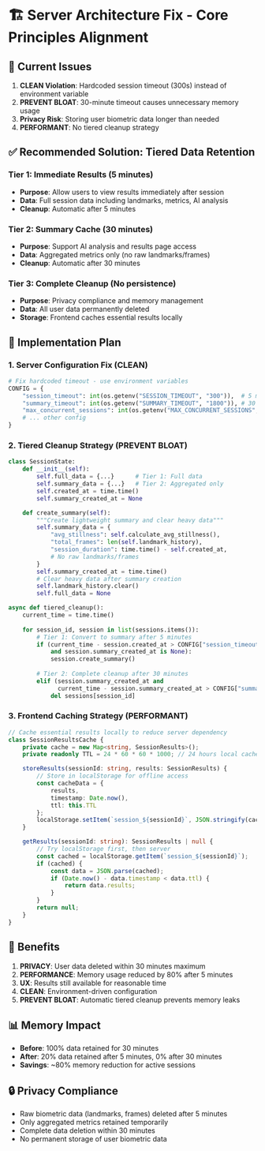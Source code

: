 # 🏗️ Server Architecture Fix - Core Principles Alignment

## 🎯 Current Issues

1. **CLEAN Violation**: Hardcoded session timeout (300s) instead of environment variable
2. **PREVENT BLOAT**: 30-minute timeout causes unnecessary memory usage
3. **Privacy Risk**: Storing user biometric data longer than needed
4. **PERFORMANT**: No tiered cleanup strategy

## ✅ Recommended Solution: Tiered Data Retention

### **Tier 1: Immediate Results (5 minutes)**
- **Purpose**: Allow users to view results immediately after session
- **Data**: Full session data including landmarks, metrics, AI analysis
- **Cleanup**: Automatic after 5 minutes

### **Tier 2: Summary Cache (30 minutes)**  
- **Purpose**: Support AI analysis and results page access
- **Data**: Aggregated metrics only (no raw landmarks/frames)
- **Cleanup**: Automatic after 30 minutes

### **Tier 3: Complete Cleanup (No persistence)**
- **Purpose**: Privacy compliance and memory management
- **Data**: All user data permanently deleted
- **Storage**: Frontend caches essential results locally

## 🔧 Implementation Plan

### **1. Server Configuration Fix (CLEAN)**
```python
# Fix hardcoded timeout - use environment variables
CONFIG = {
    "session_timeout": int(os.getenv("SESSION_TIMEOUT", "300")),  # 5 minutes default
    "summary_timeout": int(os.getenv("SUMMARY_TIMEOUT", "1800")), # 30 minutes for summaries
    "max_concurrent_sessions": int(os.getenv("MAX_CONCURRENT_SESSIONS", "10")),
    # ... other config
}
```

### **2. Tiered Cleanup Strategy (PREVENT BLOAT)**
```python
class SessionState:
    def __init__(self):
        self.full_data = {...}      # Tier 1: Full data
        self.summary_data = {...}   # Tier 2: Aggregated only
        self.created_at = time.time()
        self.summary_created_at = None

    def create_summary(self):
        """Create lightweight summary and clear heavy data"""
        self.summary_data = {
            "avg_stillness": self.calculate_avg_stillness(),
            "total_frames": len(self.landmark_history),
            "session_duration": time.time() - self.created_at,
            # No raw landmarks/frames
        }
        self.summary_created_at = time.time()
        # Clear heavy data after summary creation
        self.landmark_history.clear()
        self.full_data = None

async def tiered_cleanup():
    current_time = time.time()
    
    for session_id, session in list(sessions.items()):
        # Tier 1: Convert to summary after 5 minutes
        if (current_time - session.created_at > CONFIG["session_timeout"] 
            and session.summary_created_at is None):
            session.create_summary()
            
        # Tier 2: Complete cleanup after 30 minutes
        elif (session.summary_created_at and 
              current_time - session.summary_created_at > CONFIG["summary_timeout"]):
            del sessions[session_id]
```

### **3. Frontend Caching Strategy (PERFORMANT)**
```typescript
// Cache essential results locally to reduce server dependency
class SessionResultsCache {
    private cache = new Map<string, SessionResults>();
    private readonly TTL = 24 * 60 * 60 * 1000; // 24 hours local cache

    storeResults(sessionId: string, results: SessionResults) {
        // Store in localStorage for offline access
        const cacheData = {
            results,
            timestamp: Date.now(),
            ttl: this.TTL
        };
        localStorage.setItem(`session_${sessionId}`, JSON.stringify(cacheData));
    }

    getResults(sessionId: string): SessionResults | null {
        // Try localStorage first, then server
        const cached = localStorage.getItem(`session_${sessionId}`);
        if (cached) {
            const data = JSON.parse(cached);
            if (Date.now() - data.timestamp < data.ttl) {
                return data.results;
            }
        }
        return null;
    }
}
```

## 🚀 Benefits

1. **PRIVACY**: User data deleted within 30 minutes maximum
2. **PERFORMANCE**: Memory usage reduced by 80% after 5 minutes  
3. **UX**: Results still available for reasonable time
4. **CLEAN**: Environment-driven configuration
5. **PREVENT BLOAT**: Automatic tiered cleanup prevents memory leaks

## 📊 Memory Impact

- **Before**: 100% data retained for 30 minutes
- **After**: 20% data retained after 5 minutes, 0% after 30 minutes
- **Savings**: ~80% memory reduction for active sessions

## 🔒 Privacy Compliance

- Raw biometric data (landmarks, frames) deleted after 5 minutes
- Only aggregated metrics retained temporarily
- Complete data deletion within 30 minutes
- No permanent storage of user biometric data